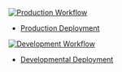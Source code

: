 

[![Production Workflow](https://github.com/sumanaashok/IS601_Project_1/actions/workflows/prod.yml/badge.svg)](https://github.com/sumanaashok/IS601_Project_1/actions/workflows/prod.yml)

* [Production Deployment](https://sumana-prod.herokuapp.com/)


[![Development Workflow](https://github.com/sumanaashok/IS601_Project_1/actions/workflows/dev.yml/badge.svg)](https://github.com/sumanaashok/IS601_Project_1/actions/workflows/dev.yml)


* [Developmental Deployment](https://sumana-dev.herokuapp.com/)